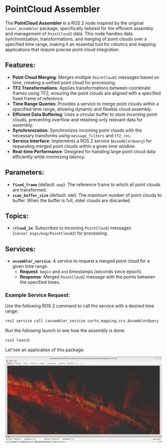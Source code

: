 # PointCloud Assembler

The **PointCloud Assembler** is a ROS 2 node inspired by the original `laser_assembler` package, specifically tailored for the efficient assembly and management of `PointCloud2` data. This node handles data synchronization, transformations, and merging of point clouds over a specified time range, making it an essential tool for robotics and mapping applications that require precise point cloud integration.

## Features:
- **Point Cloud Merging**: Merges multiple `PointCloud2` messages based on time, creating a unified point cloud for processing.
- **TF2 Transformations**: Applies transformations between coordinate frames using TF2, ensuring the point clouds are aligned with a specified fixed frame of reference.
- **Time Range Queries**: Provides a service to merge point clouds within a specified time range, allowing dynamic and flexible cloud assembly.
- **Efficient Data Buffering**: Uses a circular buffer to store incoming point clouds, preventing overflow and retaining only relevant data for assembly.
- **Synchronization**: Synchronizes incoming point clouds with the necessary transforms using `message_filters` and `tf2_ros`.
- **Service Interface**: Implements a ROS 2 service (`AssemblerQuery`) for requesting merged point clouds within a given time window.
- **Real-time Performance**: Designed for handling large point cloud data efficiently while minimizing latency.

## Parameters:
- **`fixed_frame`** (default: `map`): The reference frame to which all point clouds are transformed.
- **`scan_buffer_size`** (default: `400`): The maximum number of point clouds to buffer. When the buffer is full, older clouds are discarded.

## Topics:
- **`/cloud_in`**: Subscribes to incoming `PointCloud2` messages (`sensor_msgs/msg/PointCloud2`) for processing.

## Services:
- **`assembler_service`**: A service to request a merged point cloud for a given time range.
  - **Request**: `begin` and `end` timestamps (seconds since epoch).
  - **Response**: Merged `PointCloud2` message with the points between the specified times.

### Example Service Request:
Use the following ROS 2 command to call the service with a desired time range:

```bash
ros2 service call /assembler_service carto_mapping.srv.AssemblerQuery "begin: 1614284253.0 end: 1614284323.0"
```

Run the following launch to see how the assembly is done:

```bash
ros2 launch
```

Let'see an application of this package:

![3D Mapping Reconstruction](./images/reconstruction.png)
